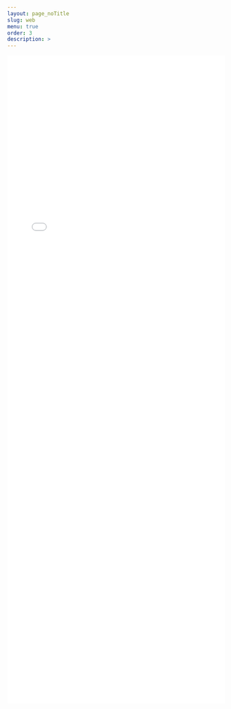 ```yaml
---
layout: page_noTitle
slug: web
menu: true
order: 3
description: >
---
```


<iframe src="webInd.html" width="100%" height ="1500px" scrolling = "no" frameborder="0"></iframe>

